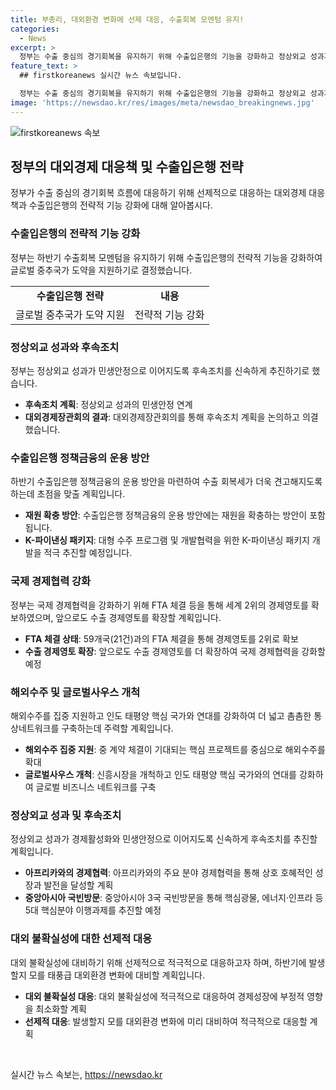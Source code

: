 ```yaml
---
title: 부총리, 대외환경 변화에 선제 대응, 수출회복 모멘텀 유지!
categories:
  - News
excerpt: >
  정부는 수출 중심의 경기회복을 유지하기 위해 수출입은행의 기능을 강화하고 정상외교 성과가 민생안정으로 이어지도록 조치하겠다고 밝혔습니다. 경제부총리는 수출이 회복되고 있는 상황에서 대외 불확실성에 대비할 중요성을 강조했으며, 수출 중심의 회복 모멘텀을 유지하는 것이 중요하다고 강조했습니다. 또한, 정부는 글로벌사우스와 신흥시장을 개척하고, 해외수주를 집중 지원하며 정상외교 성과가 경제활성화와 민생안정으로 이어지도록 후속조치를 추진할 계획이라고 밝혔습니다.
feature_text: >
  ## firstkoreanews 실시간 뉴스 속보입니다.

  정부는 수출 중심의 경기회복을 유지하기 위해 수출입은행의 기능을 강화하고 정상외교 성과가 민생안정으로 이어지도록 조치하겠다고 밝혔습니다. 경제부총리는 수출이 회복되고 있는 상황에서 대외 불확실성에 대비할 중요성을 강조했으며, 수출 중심의 회복 모멘텀을 유지하는 것이 중요하다고 강조했습니다. 또한, 정부는 글로벌사우스와 신흥시장을 개척하고, 해외수주를 집중 지원하며 정상외교 성과가 경제활성화와 민생안정으로 이어지도록 후속조치를 추진할 계획이라고 밝혔습니다.
image: 'https://newsdao.kr/res/images/meta/newsdao_breakingnews.jpg'
---
```


<p><img src="https://newsdao.kr/res/images/meta/newsdao_breakingnews.jpg" alt="firstkoreanews 속보" /></p>

<h2 data-ke-size="size26">정부의 대외경제 대응책 및 수출입은행 전략</h2>

<p data-ke-size="size16">정부가 수출 중심의 경기회복 흐름에 대응하기 위해 선제적으로 대응하는 대외경제 대응책과 수출입은행의 전략적 기능 강화에 대해 알아봅시다.</p>

<h3><b>수출입은행의 전략적 기능 강화</b></h3>

<p data-ke-size="size16">정부는 하반기 수출회복 모멘텀을 유지하기 위해 수출입은행의 전략적 기능을 강화하여 글로벌 중추국가 도약을 지원하기로 결정했습니다.</p>

<table>
    <tr>
        <td style="text-align: center; height: 17px;"><b>수출입은행 전략</b></td>
        <td style="text-align: center; height: 17px;"><b>내용</b></td>
    </tr>
    <tr>
        <td style="text-align: center; height: 17px;">글로벌 중추국가 도약 지원</td>
        <td style="text-align: center; height: 17px;">전략적 기능 강화</td>
    </tr>
</table>

<h3><b>정상외교 성과와 후속조치</b></h3>

<p data-ke-size="size16">정부는 정상외교 성과가 민생안정으로 이어지도록 후속조치를 신속하게 추진하기로 했습니다.</p>

<ul>
    <li><b>후속조치 계획</b>: 정상외교 성과의 민생안정 연계</li>
    <li><b>대외경제장관회의 결과</b>: 대외경제장관회의를 통해 후속조치 계획을 논의하고 의결했습니다.</li>
</ul>

<h3><b>수출입은행 정책금융의 운용 방안</b></h3>

<p data-ke-size="size16">하반기 수출입은행 정책금융의 운용 방안을 마련하여 수출 회복세가 더욱 견고해지도록 하는데 초점을 맞출 계획입니다.</p>

<ul>
    <li><b>재원 확충 방안</b>: 수출입은행 정책금융의 운용 방안에는 재원을 확충하는 방안이 포함됩니다.</li>
    <li><b>K-파이낸싱 패키지</b>: 대형 수주 프로그램 및 개발협력을 위한 K-파이낸싱 패키지 개발을 적극 추진할 예정입니다.</li>
</ul>

<h3><b>국제 경제협력 강화</b></h3>

<p data-ke-size="size16">정부는 국제 경제협력을 강화하기 위해 FTA 체결 등을 통해 세계 2위의 경제영토를 확보하였으며, 앞으로도 수출 경제영토를 확장할 계획입니다.</p>

<ul>
    <li><b>FTA 체결 상태</b>: 59개국(21건)과의 FTA 체결을 통해 경제영토를 2위로 확보</li>
    <li><b>수출 경제영토 확장</b>: 앞으로도 수출 경제영토를 더 확장하여 국제 경제협력을 강화할 예정</li>
</ul>

<h3><b>해외수주 및 글로벌사우스 개척</b></h3>

<p data-ke-size="size16">해외수주를 집중 지원하고 인도 태평양 핵심 국가와 연대를 강화하여 더 넓고 촘촘한 통상네트워크를 구축하는데 주력할 계획입니다.</p>

<ul>
    <li><b>해외수주 집중 지원</b>: 중 계약 체결이 기대되는 핵심 프로젝트를 중심으로 해외수주를 확대</li>
    <li><b>글로벌사우스 개척</b>: 신흥시장을 개척하고 인도 태평양 핵심 국가와의 연대를 강화하여 글로벌 비즈니스 네트워크를 구축</li>
</ul>

<h3><b>정상외교 성과 및 후속조치</b></h3>

<p data-ke-size="size16">정상외교 성과가 경제활성화와 민생안정으로 이어지도록 신속하게 후속조치를 추진할 계획입니다.</p>

<ul>
    <li><b>아프리카와의 경제협력</b>: 아프리카와의 주요 분야 경제협력을 통해 상호 호혜적인 성장과 발전을 달성할 계획</li>
    <li><b>중앙아시아 국빈방문</b>: 중앙아시아 3국 국빈방문을 통해 핵심광물, 에너지·인프라 등 5대 핵심분야 이행과제를 추진할 예정</li>
</ul>

<h3><b>대외 불확실성에 대한 선제적 대응</b></h3>

<p data-ke-size="size16">대외 불확실성에 대비하기 위해 선제적으로 적극적으로 대응하고자 하며, 하반기에 발생할지 모를 태풍급 대외환경 변화에 대비할 계획입니다.</p>

<ul>
    <li><b>대외 불확실성 대응</b>: 대외 불확실성에 적극적으로 대응하여 경제성장에 부정적 영향을 최소화할 계획</li>
    <li><b>선제적 대응</b>: 발생할지 모를 대외환경 변화에 미리 대비하여 적극적으로 대응할 계획</li>
</ul>

<p data-ke-size="size16">&nbsp;</p>
실시간 뉴스 속보는, <a href="https://newsdao.kr" rel="dofollow">https://newsdao.kr</a>


